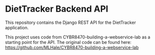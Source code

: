 # DietTracker Backend API
This repository contains the Django REST API for the DietTracker application.

This project uses code from CYBR8470-building-a-webservice-lab as a starting point for the API.  The original code can be found here:  https://github.com/MLHale/CYBR8470-building-a-webservice-lab

